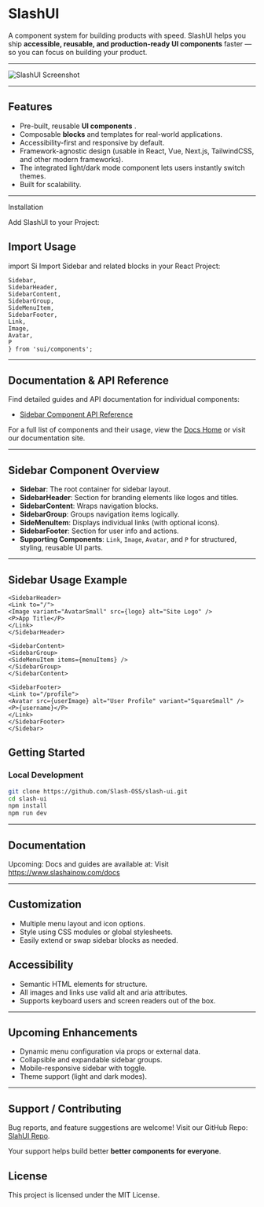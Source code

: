 # SlashUI

A component system for building products with speed. SlashUI helps you ship **accessible, reusable, and production-ready UI components** faster — so you can focus on building your product.

---

![SlashUI Screenshot](https://github.com/connectwithshivamk/connectwithshivamk/blob/main/firstv-sidebar.png?raw=true)

---

## Features

* Pre-built, reusable **UI components** .
* Composable **blocks** and templates for real-world applications.
* Accessibility-first and responsive by default.
* Framework-agnostic design (usable in React, Vue, Next.js, TailwindCSS, and other modern frameworks).
* The integrated light/dark mode component lets users instantly switch themes.
* Built for scalability.

---

Installation 

Add SlashUI to your Project:

## Import Usage
import Si
Import Sidebar and related blocks in your React Project:

```import {
Sidebar,
SidebarHeader,
SidebarContent,
SidebarGroup,
SideMenuItem,
SidebarFooter,
Link,
Image,
Avatar,
P
} from 'sui/components';
```

---

## Documentation & API Reference

Find detailed guides and API documentation for individual components:

- [Sidebar Component API Reference](https://github.com/Slash-OSS/slash-ui/tree/main/src/sui/components/sidebar)

For a full list of components and their usage, view the [Docs Home](docs/README.md) or visit our documentation site.

---

## Sidebar Component Overview

- **Sidebar**: The root container for sidebar layout.
- **SidebarHeader**: Section for branding elements like logos and titles.
- **SidebarContent**: Wraps navigation blocks.
- **SidebarGroup**: Groups navigation items logically.
- **SideMenuItem**: Displays individual links (with optional icons).
- **SidebarFooter**: Section for user info and actions.
- **Supporting Components**: `Link`, `Image`, `Avatar`, and `P` for structured, styling, reusable UI parts.

---

## Sidebar Usage Example

```<Sidebar>
<SidebarHeader>
<Link to="/">
<Image variant="AvatarSmall" src={logo} alt="Site Logo" />
<P>App Title</P>
</Link>
</SidebarHeader>

<SidebarContent>
<SidebarGroup>
<SideMenuItem items={menuItems} />
</SidebarGroup>
</SidebarContent>

<SidebarFooter>
<Link to="/profile">
<Avatar src={userImage} alt="User Profile" variant="SquareSmall" />
<P>{username}</P>
</Link>
</SidebarFooter>
</Sidebar>
```

## Getting Started

### Local Development 

```bash
git clone https://github.com/Slash-OSS/slash-ui.git
cd slash-ui
npm install  
npm run dev
```
---

## Documentation

Upcoming: Docs and guides are available at:
Visit https://www.slashainow.com/docs

---

## Customization

- Multiple menu layout and icon options.
- Style using CSS modules or global stylesheets.
- Easily extend or swap sidebar blocks as needed.

## Accessibility

- Semantic HTML elements for structure.
- All images and links use valid alt and aria attributes.
- Supports keyboard users and screen readers out of the box.

---

## Upcoming Enhancements

- Dynamic menu configuration via props or external data.
- Collapsible and expandable sidebar groups.
- Mobile-responsive sidebar with toggle.
- Theme support (light and dark modes).

---

## Support / Contributing

Bug reports, and feature suggestions are welcome! Visit our GitHub Repo:
[SlahUI Repo](https://discord.gg/kw5wVaBkN8).

Your support helps build better **better components for everyone**.

## License

This project is licensed under the MIT License.

